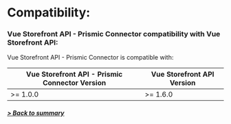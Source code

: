 # Compatibility:

### Vue Storefront API - Prismic Connector compatibility with Vue Storefront API:

Vue Storefront API - Prismic Connector is compatible with:

| Vue Storefront API - Prismic Connector Version | Vue Storefront API Version |
|------------------------------------------------|----------------------------|
| >= 1.0.0                                       | >= 1.6.0                   |

##### [> Back to summary](../summary.md)

